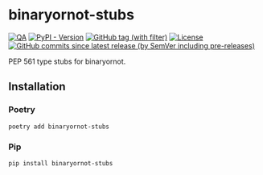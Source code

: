 # binaryornot-stubs

[![QA](https://github.com/Tatsh/binaryornot-stubs/actions/workflows/qa.yml/badge.svg)](https://github.com/Tatsh/binaryornot-stubs/actions/workflows/qa.yml)
[![PyPI - Version](https://img.shields.io/pypi/v/binaryornot-stubs)](https://pypi.org/project/binaryornot-stubs/)
[![GitHub tag (with filter)](https://img.shields.io/github/v/tag/Tatsh/binaryornot-stubs)](https://github.com/Tatsh/binaryornot-stubs/tags)
[![License](https://img.shields.io/github/license/Tatsh/binaryornot-stubs)](https://github.com/Tatsh/binaryornot-stubs/blob/master/LICENSE.txt)
[![GitHub commits since latest release (by SemVer including pre-releases)](https://img.shields.io/github/commits-since/Tatsh/binaryornot-stubs/v0.0.3/master)](https://github.com/Tatsh/binaryornot-stubs/compare/v0.0.3...master)

PEP 561 type stubs for binaryornot.

## Installation

### Poetry

```shell
poetry add binaryornot-stubs
```

### Pip

```shell
pip install binaryornot-stubs
```

